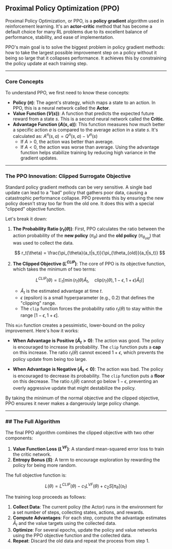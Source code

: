 ## Proximal Policy Optimization (PPO)

Proximal Policy Optimization, or PPO, is a **policy gradient** algorithm used in reinforcement learning. It's an **actor-critic** method that has become a default choice for many RL problems due to its excellent balance of performance, stability, and ease of implementation.

PPO's main goal is to solve the biggest problem in policy gradient methods: how to take the largest possible improvement step on a policy without it being so large that it collapses performance. It achieves this by constraining the policy update at each training step.

***

### Core Concepts

To understand PPO, we first need to know these concepts:

* **Policy ($\pi$)**: The agent's strategy, which maps a state to an action. In PPO, this is a neural network called the **Actor**.
* **Value Function ($V(s)$)**: A function that predicts the expected future reward from a state $s$. This is a second neural network called the **Critic**.
* **Advantage Function ($A(s, a)$)**: This function measures how much better a specific action $a$ is compared to the average action in a state $s$. It's calculated as:
    $A^{\pi}(s, a) = Q^{\pi}(s, a) - V^{\pi}(s)$
    * If $A > 0$, the action was better than average.
    * If $A < 0$, the action was worse than average.
    Using the advantage function helps stabilize training by reducing high variance in the gradient updates.

***

### The PPO Innovation: Clipped Surrogate Objective

Standard policy gradient methods can be very sensitive. A single bad update can lead to a "bad" policy that gathers poor data, causing a catastrophic performance collapse. PPO prevents this by ensuring the new policy doesn't stray too far from the old one. It does this with a special "clipped" objective function.

Let's break it down:

1.  **The Probability Ratio ($r_t(\theta)$)**: First, PPO calculates the ratio between the action probability of the **new policy** ($\pi_{\theta}$) and the **old policy** ($\pi_{\theta_{old}}$) that was used to collect the data.

    $$
    r_t(\theta) = \frac{\pi_{\theta}(a_t|s_t)}{\pi_{\theta_{old}}(a_t|s_t)}
    $$

2.  **The Clipped Objective ($L^{CLIP}$)**: The core of PPO is its objective function, which takes the minimum of two terms:

    $$
    L^{CLIP}(\theta) = \mathbb{E}_t \left[ \min\left( r_t(\theta) \hat{A}_t, \quad \text{clip}(r_t(\theta), 1 - \epsilon, 1 + \epsilon) \hat{A}_t \right) \right]
    $$

    * $\hat{A}_t$ is the estimated advantage at time $t$.
    * $\epsilon$ (epsilon) is a small hyperparameter (e.g., 0.2) that defines the "clipping" range.
    * The `clip` function forces the probability ratio $r_t(\theta)$ to stay within the range $[1 - \epsilon, 1 + \epsilon]$.

This `min` function creates a pessimistic, lower-bound on the policy improvement. Here's how it works:

* **When Advantage is Positive ($\hat{A}_t > 0$)**: The action was good. The policy is encouraged to increase its probability. The `clip` function puts a **cap** on this increase. The ratio $r_t(\theta)$ cannot exceed $1+\epsilon$, which prevents the policy update from being too large.

* **When Advantage is Negative ($\hat{A}_t < 0$)**: The action was bad. The policy is encouraged to decrease its probability. The `clip` function puts a **floor** on this decrease. The ratio $r_t(\theta)$ cannot go below $1-\epsilon$, preventing an overly aggressive update that might destabilize the policy.

By taking the minimum of the normal objective and the clipped objective, PPO ensures it never makes a dangerously large policy change.

***

### ## The Full Algorithm

The final PPO algorithm combines the clipped objective with two other components:

1.  **Value Function Loss ($L^{VF}$)**: A standard mean-squared error loss to train the critic network.
2.  **Entropy Bonus ($S$)**: A term to encourage exploration by rewarding the policy for being more random.

The full objective function is:

$$L(\theta) = L^{CLIP}(\theta) - c_1 L^{VF}(\theta) + c_2 S[\pi_{\theta}](s_t)$$

The training loop proceeds as follows:

1.  **Collect Data**: The current policy (the Actor) runs in the environment for a set number of steps, collecting states, actions, and rewards.
2.  **Compute Advantages**: For each step, compute the advantage estimates $\hat{A}_t$ and the value targets using the collected data.
3.  **Optimize**: For several epochs, update the policy and value networks using the PPO objective function and the collected data.
4.  **Repeat**: Discard the old data and repeat the process from step 1.